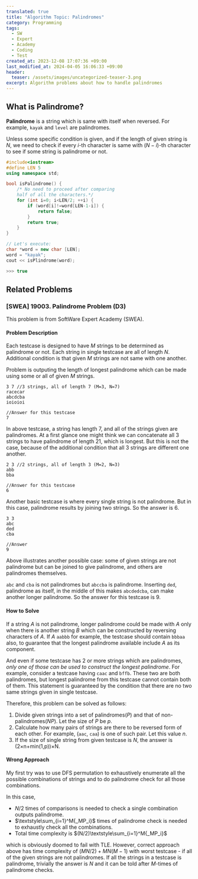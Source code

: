 ```yaml
---
translated: true
title: "Algorithm Topic: Palindromes"
category: Programming
tags:
  - SW
  - Expert
  - Academy
  - Coding
  - Test
created_at: 2023-12-08 17:07:36 +09:00
last_modified_at: 2024-04-05 16:06:33 +09:00
header:
  teaser: /assets/images/uncategorized-teaser-3.png
excerpt: Algorithm problems about how to handle palindromes
---
```


## What is Palindrome?

**Palindrome** is a string which is same with itself when reversed.  For example, `kayak` and `level` are palindromes.

Unless some specific condition is given, and if the length of given string is $N$, we need to check if every $i$-th character is same with $(N-i)$-th character to see if some string is palindrome or not.

```cpp
#include<iostream>
#define LEN 5
using namespace std;

bool isPalindrome() {
    /* No need to proceed after comparing
    half of all the characters.*/
    for (int i=0; i<LEN/2; ++i) {
        if (word[i]!=word[LEN-1-i]) {
            return false;
        }
        return true;
    }
}

// Let's execute:
char *word = new char [LEN];
word = "kayak";
cout << isPlindrome(word);

>>> true
```

## Related Problems

### [SWEA] 19003. Palindrome Problem (D3)

This problem is from SoftWare Expert Academy (SWEA).

#### Problem Description

Each testcase is designed to have $M$ strings to be determined as palindrome or not.  Each string in single testcase are all of length $N$.  Additional condition is that given $M$ strings are not same with one another.

Problem is outputing the length of longest palindrome which can be made using some or all of given $M$ strings.

```
3 7 //3 strings, all of length 7 (M=3, N=7)
racecar
abcdcba
ioioioi

//Answer for this testcase
7
```

In above testcase, a string has length 7, and all of the strings given are palindromes.  At a first glance one might think we can concatenate all 3 strings to have palindrome of length 21, which is longest.  But this is not the case, because of the additional condition that all 3 strings are different one another.

```
2 3 //2 strings, all of length 3 (M=2, N=3)
abb
bba

//Answer for this testcase
6
```

Another basic testcase is where every single string is not palindrome.  But in this case, palindrome results by joining two strings.  So the answer is 6.


```
3 3
abc
ded
cba

//Answer
9
```

Above illustrates another possible case: some of given strings are not palindrome but can be joined to give palindrome, and others are palindromes themselves.

`abc` and `cba` is not palindromes but `abccba` is palindrome.  Inserting `ded`, palindrome as itself, in the middle of this makes `abcdedcba`, can make another longer palindrome.  So the answer for this testcase is 9.

#### How to Solve

If a string $A$ is not palindrome, longer palindrome could be made with $A$ only when there is another string $B$ which can be constructed by reversing characters of $A$.  If $A$ `aabbb` for example, the testcase should contain `bbbaa` also, to guarantee that the longest palindrome available include $A$ as its component.

And even if some testcase has 2 or more strings which are palindromes, *only one of those can be used to construct the longest palindrome*.  For example, consider a testcase having `caac` and `bffb`.  These two are both palindromes, but longest palindrome from this testcase cannot contain both of them.  This statement is guaranteed by the condition that there are no two same strings given in single testcase.

Therefore, this problem can be solved as follows:
1. Divide given strings into a set of palindromes($P$) and that of non-palindromes($NP$).  Let the size of $P$ be $p$.
2. Calculate how many pairs of strings are there to be reversed form of each other.  For example, (`aac`, `caa`) is one of such pair.  Let this value $n$.
3. If the size of single string from given testcase is $N$, the answer is (2×n+min(1,p))×N.

#### Wrong Approach

My first try was to use DFS permutation to exhaustively enumerate all the possible combinations of strings and to do palindrome check for all those combinations.

In this case,

- $N/2$ times of comparisons is needed to check a single combination outputs palindrome.
- $\textstyle\sum_{i=1}^M{_MP_i}$ times of palindrome check is needed to exhaustly check all the combinations.
- Total time complexity is $(N/2)\textstyle\sum_{i=1}^M{_MP_i}$

which is obviously doomed to fail with TLE.  However, correct approach above has time complexity of $(MN/2)+MN(M-1)$ with worst testcase - if all of the given strings are not palindromes.  If all the strings in a testcase is palindrome, trivially the answer is $N$ and it can be told after $M$-times of palindrome checks.